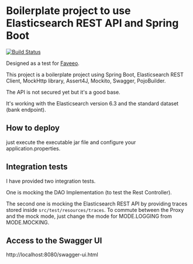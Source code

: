 # Boilerplate project to use Elasticsearch REST API and Spring Boot

[![Build Status](https://travis-ci.org/sleroy/faveeo-sample.svg?branch=master)](https://travis-ci.org/sleroy/faveeo-sample)

Designed as a test for [Faveeo](http://www.faveeo.com/ "Faveeo website").  

This project is a boilerplate project using Spring Boot, Elasticsearch REST Client, MockHttp library, Assert4J, Mockito, Swagger, PojoBuilder.

The API is not secured yet but it's a good base.

It's working with the Elasticsearch version 6.3 and the standard dataset (bank endpoint).

## How to deploy

just execute the executable jar file and configure your application.properties.

## Integration tests

I have provided two integration tests.

One is mocking the DAO Implementation (to test the Rest Controller).

The second one is mocking the Elasticsearch REST API by providing traces stored inside `src/test/resources/traces`.
To commute between the Proxy and the mock mode, just change the mode for MODE.LOGGING from MODE.MOCKING.


## Access to the Swagger UI

http://localhost:8080/swagger-ui.html